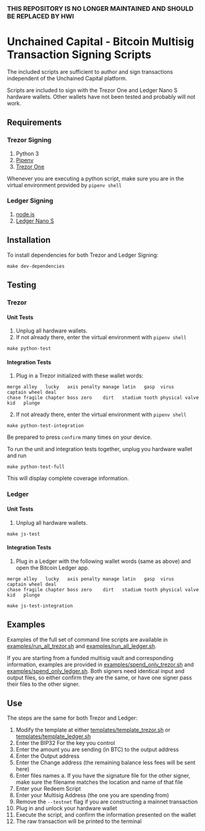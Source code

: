 ### THIS REPOSITORY IS NO LONGER MAINTAINED AND SHOULD BE REPLACED BY HWI


# Unchained Capital - Bitcoin Multisig Transaction Signing Scripts

The included scripts are sufficient to author and
sign transactions independent of the Unchained Capital platform.

Scripts are included to sign with the Trezor One and Ledger Nano S
hardware wallets. Other wallets have not been tested and probably will
not work.

## Requirements

### Trezor Signing

1. Python 3
2. [Pipenv]
3. [Trezor One]

Whenever you are executing a python script, make sure you are in the
virtual environment provided by `pipenv shell`

### Ledger Signing

1. [node.js]
2. [Ledger Nano S]

## Installation

To install dependencies for both Trezor and Ledger Signing:

```
make dev-dependencies
```

## Testing

### Trezor

#### Unit Tests

1. Unplug all hardware wallets.
2. If not already there, enter the virtual environment with `pipenv shell`

```
make python-test
```

#### Integration Tests

1. Plug in a Trezor initialized with these wallet words:
```
merge alley   lucky   axis penalty manage latin   gasp  virus    captain wheel deal
chase fragile chapter boss zero    dirt   stadium tooth physical valve   kid   plunge
```
2. If not already there, enter the virtual environment with `pipenv shell`

```
make python-test-integration
```

Be prepared to press `confirm` many times on your device.


To run the unit and integration tests together, unplug you hardware wallet and
run

```
make python-test-full
```

This will display complete coverage information.

### Ledger

#### Unit Tests

1. Unplug all hardware wallets.

```
make js-test
```

#### Integration Tests

1. Plug in a Ledger with the following wallet words (same as above) and
open the Bitcoin Ledger app.
```
merge alley   lucky   axis penalty manage latin   gasp  virus    captain wheel deal
chase fragile chapter boss zero    dirt   stadium tooth physical valve   kid   plunge
```

```
make js-test-integration
```

## Examples

Examples of the full set of command line scripts are available in
[examples/run_all_trezor.sh](examples/run_all_trezor.sh) and [examples/run_all_ledger.sh](examples/run_all_ledger.sh).

If you are starting from a funded multisig vault and corresponding information,
examples are provided in [examples/spend_only_trezor.sh](examples/spend_only_trezor.sh) and
[examples/spend_only_ledger.sh](examples/spend_only_ledger.sh). Both signers need identical input and output
files, so either confirm they are the same, or have one signer pass their files
to the other signer.

## Use

The steps are the same for both Trezor and Ledger:

1. Modify the template at either [templates/template_trezor.sh](templates/template_trezor.sh) or
[templates/template_ledger.sh](templates/template_ledger.sh)
2. Enter the BIP32 For the key you control
3. Enter the amount you are sending (in BTC) to the output address
4. Enter the Output address
5. Enter the Change address (the remaining balance less fees will be sent here)
6. Enter files names
  a. If you have the signature file for the other signer, make sure
  the filename matches the location and name of that file
7. Enter your Redeem Script
8. Enter your Multisig Address (the one you are spending from)
9. Remove the `--testnet` flag if you are constructing a mainnet transaction
9. Plug in and unlock your hardware wallet
10. Execute the script, and confirm the information presented on the wallet
11. The raw transaction will be printed to the terminal

[pipenv]: https://pipenv.readthedocs.io/en/latest/
[trezor one]: https://shop.trezor.io/product/trezor-one-white
[node.js]: https://nodejs.org/en/
[ledger nano s]: https://www.ledger.com/products/ledger-nano-s
